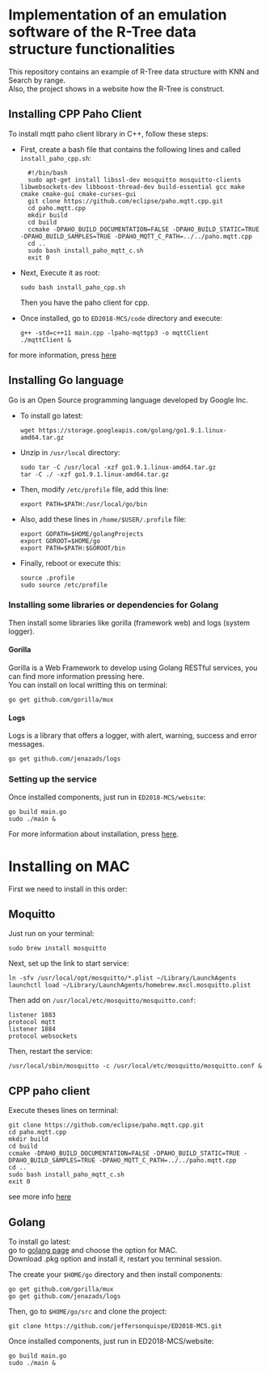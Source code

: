 # Implementation of an emulation software of the R-Tree data structure functionalities

This repository contains an example of R-Tree data structure with KNN and Search by range.  
Also, the project shows in a website how the R-Tree is construct.

## Installing CPP Paho Client

To install mqtt paho client library in C++, follow these steps:

* First, create a bash file that contains the following lines and called `install_paho_cpp.sh`:

        #!/bin/bash
        sudo apt-get install libssl-dev mosquitto mosquitto-clients libwebsockets-dev libboost-thread-dev build-essential gcc make cmake cmake-gui cmake-curses-gui
        git clone https://github.com/eclipse/paho.mqtt.cpp.git
        cd paho.mqtt.cpp
        mkdir build
        cd build
        ccmake -DPAHO_BUILD_DOCUMENTATION=FALSE -DPAHO_BUILD_STATIC=TRUE -DPAHO_BUILD_SAMPLES=TRUE -DPAHO_MQTT_C_PATH=../../paho.mqtt.cpp
        cd ..
        sudo bash install_paho_mqtt_c.sh
        exit 0

* Next, Execute it as root:

      sudo bash install_paho_cpp.sh

   Then you have the paho client for cpp.

* Once installed, go to `ED2018-MCS/code` directory and execute:

      g++ -std=c++11 main.cpp -lpaho-mqttpp3 -o mqttClient
      ./mqttClient &

for more information, press [here](https://github.com/Jenazads/PahoMQTTClients/)

## Installing Go language

Go is an Open Source programming language developed by Google Inc.  

* To install go latest:

      wget https://storage.googleapis.com/golang/go1.9.1.linux-amd64.tar.gz

* Unzip in `/usr/local` directory:

      sudo tar -C /usr/local -xzf go1.9.1.linux-amd64.tar.gz
      tar -C ./ -xzf go1.9.1.linux-amd64.tar.gz

* Then, modify `/etc/profile` file, add this line:

      export PATH=$PATH:/usr/local/go/bin

* Also, add these lines in `/home/$USER/.profile` file:

      export GOPATH=$HOME/golangProjects
      export GOROOT=$HOME/go
      export PATH=$PATH:$GOROOT/bin

* Finally, reboot or execute this:

      source .profile
      sudo source /etc/profile

### Installing some libraries or dependencies for Golang

Then install some libraries like gorilla (framework web) and logs (system logger).

#### Gorilla

Gorilla is a Web Framework to develop using Golang RESTful services, you can find more information pressing here.  
You can install on local writting this on terminal:

    go get github.com/gorilla/mux

#### Logs

Logs is a library that offers a logger, with alert, warning, success and error messages.

    go get github.com/jenazads/logs

### Setting up the service

Once installed components, just run in `ED2018-MCS/website`:

    go build main.go
    sudo ./main &

For more information about installation, press [here](http://jenazads.com/frameworks/Create-a-REST-service-using-Go-Language-and-BeeGo-Framework).

# Installing on MAC

First we need to install in this order:

## Moquitto

Just run on your terminal:

    sudo brew install mosquitto

Next, set up the link to start service:

    ln -sfv /usr/local/opt/mosquitto/*.plist ~/Library/LaunchAgents
    launchctl load ~/Library/LaunchAgents/homebrew.mxcl.mosquitto.plist
Then add on `/usr/local/etc/mosquitto/mosquitto.conf`:

    listener 1883
    protocol mqtt
    listener 1884
    protocol websockets

Then, restart the service:

    /usr/local/sbin/mosquitto -c /usr/local/etc/mosquitto/mosquitto.conf &

## CPP paho client

Execute theses lines on terminal:

    git clone https://github.com/eclipse/paho.mqtt.cpp.git
    cd paho.mqtt.cpp
    mkdir build
    cd build
    ccmake -DPAHO_BUILD_DOCUMENTATION=FALSE -DPAHO_BUILD_STATIC=TRUE -DPAHO_BUILD_SAMPLES=TRUE -DPAHO_MQTT_C_PATH=../../paho.mqtt.cpp
    cd ..
    sudo bash install_paho_mqtt_c.sh
    exit 0

see more info [here](https://github.com/eclipse/paho.mqtt.cpp)

## Golang

To install go latest:  
go to [golang page](https://golang.org/dl/) and choose the option for MAC.  
Download .pkg option and install it, restart you terminal session.

The create your `$HOME/go` directory and then install components:

    go get github.com/gorilla/mux
    go get github.com/jenazads/logs

Then, go to `$HOME/go/src` and clone the project:

    git clone https://github.com/jeffersonquispe/ED2018-MCS.git

Once installed components, just run in ED2018-MCS/website:

    go build main.go
    sudo ./main &
